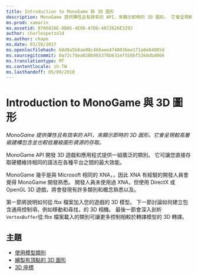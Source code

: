 ```yaml
---
title: Introduction to MonoGame 與 3D 圖形
description: MonoGame 提供彈性且有效率的 API，來顯示即時的 3D 圖形。 它會呈現較高層級建構包含並也較低層級圖形資源的存取。
ms.prod: xamarin
ms.assetid: 8706826E-8BA5-4E00-A7D6-4072626E3292
author: charlespetzold
ms.author: chape
ms.date: 03/28/2017
ms.openlocfilehash: b0d8a5b8ae08c460aee4748036ee171a0e84085d
ms.sourcegitcommit: 0a72c7dea020b965378b6314f558bf5360dbd066
ms.translationtype: MT
ms.contentlocale: zh-TW
ms.lasthandoff: 05/09/2018
---
```

# <a name="introduction-to-3d-graphics-with-monogame"></a>Introduction to MonoGame 與 3D 圖形

_MonoGame 提供彈性且有效率的 API，來顯示即時的 3D 圖形。它會呈現較高層級建構包含並也較低層級圖形資源的存取。_

MonoGame API 開發 3D 遊戲和應用程式提供一組廣泛的類別。 它可讓您直接存取硬體維持相同的語法在各種平台之間的最大效能。

MonoGame 幾乎是與 Microsoft 相同的 XNA，，因此 XNA 有經驗的開發人員會覺得 MonoGame 開發熟悉。 開發人員未使用過 XNA，但使用 DirectX 或 OpenGL 3D 遊戲，將會發現有許多類別和概念熟悉以及。

第一節將說明如何從.fbx 檔案加入您的遊戲的 3D 模型。 下一節討論如何建立包含通用控制項，例如移動和尋找，的 3D 相機。 最後一節會深入剖析`VertexBuffer`從.fbx 檔案載入的類別可讓更多控制相較於轉譯模型的 3D 轉譯。


## <a name="topics"></a>主題

- [使用模型類別](~/graphics-games/monogame/3d/part1.md)
- [繪製有頂點的 3D 圖形](~/graphics-games/monogame/3d/part2.md)
- [3D 座標](~/graphics-games/monogame/3d/part3.md)
